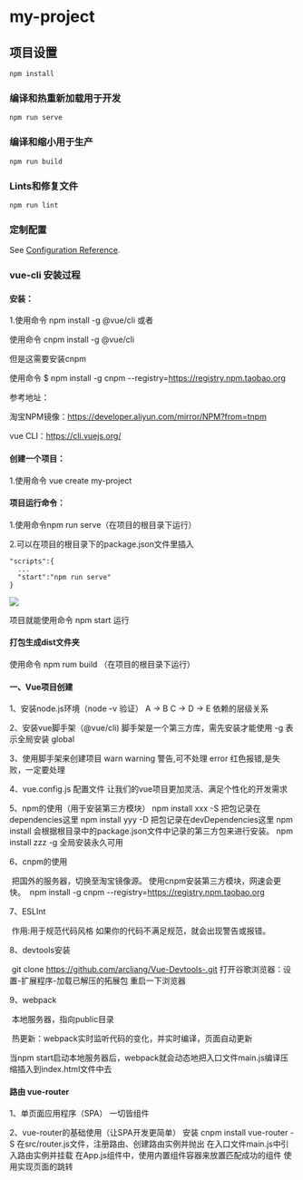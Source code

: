 # my-project

## 项目设置
```
npm install
```
### 编译和热重新加载用于开发
```
npm run serve
```
### 编译和缩小用于生产
```
npm run build
```
### Lints和修复文件
```
npm run lint
```
### 定制配置
See [Configuration Reference](https://cli.vuejs.org/config/).

### vue-cli 安装过程

#### 安装：

1.使用命令 npm install -g @vue/cli   或者

使用命令 cnpm install -g @vue/cli

但是这需要安装cnpm

使用命令 $ npm install -g cnpm --registry=https://registry.npm.taobao.org

参考地址：

淘宝NPM镜像：https://developer.aliyun.com/mirror/NPM?from=tnpm

vue CLI：https://cli.vuejs.org/

#### 创建一个项目：

1.使用命令 vue create my-project

#### 项目运行命令：

1.使用命令npm run serve（在项目的根目录下运行）

2.可以在项目的根目录下的package.json文件里插入

```
"scripts":{
  ...
  "start":"npm run serve"
}
```

![](D:\360MoveData\Users\Administrator\Desktop\HTML5大前端\Vue\my-project\1.png)

项目就能使用命令 npm start 运行

#### 打包生成dist文件夹

使用命令 npm rum build （在项目的根目录下运行）



#### 一、Vue项目创建

1、安装node.js环境（node -v 验证）
	  A -> B C -> D -> E 依赖的层级关系

2、安装vue脚手架（@vue/cli)
	脚手架是一个第三方库，需先安装才能使用
	-g 表示全局安装 global

3、使用脚手架来创建项目
	warn warning 警告,可不处理
	error 红色报错,是失败，一定要处理

4、vue.config.js 配置文件
	让我们的vue项目更加灵活、满足个性化的开发需求

5、npm的使用（用于安装第三方模块）
	npm install xxx -S  把包记录在dependencies这里
	npm install yyy -D  把包记录在devDependencies这里
	npm install 会根据根目录中的package.json文件中记录的第三方包来进行安装。
	npm install zzz -g  全局安装永久可用

6、cnpm的使用

​	把国外的服务器，切换至淘宝镜像源。
​	使用cnpm安装第三方模块，网速会更快。
​	npm install -g cnpm --registry=https://registry.npm.taobao.org

7、ESLInt

​    作用:用于规范代码风格
​    如果你的代码不满足规范，就会出现警告或报错。

8、devtools安装

​      git clone https://github.com/arcliang/Vue-Devtools-.git            	 打开谷歌浏览器：设置-扩展程序-加载已解压的拓展包              	重启一下浏览器

9、webpack

​	本地服务器，指向public目录

​	热更新：webpack实时监听代码的变化，并实时编译，页面自动更新

当npm start启动本地服务器后，webpack就会动态地把入口文件main.js编译压缩插入到index.html文件中去



#### 路由 vue-router

1、单页面应用程序（SPA）
	一切皆组件

2、vue-router的基础使用（让SPA开发更简单）
	 安装 cnpm install vue-router -S
	 在src/router.js文件，注册路由、创建路由实例并抛出
	 在入口文件main.js中引入路由实例并挂载
	 在App.js组件中，使用内置组件<router-view></router-view>容器来放置匹配成功的组件
	 使用<router-link></router-link>实现页面的跳转

